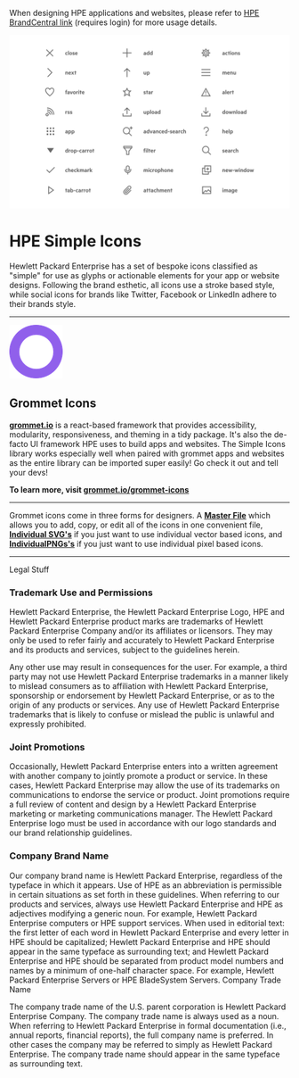 When designing HPE applications and websites, please refer to [HPE BrandCentral link](https://h10014.www1.hpe.com/home) (requires login) for more usage details.

![alt text](https://github.com/hpe-design/icons/blob/master/Previews/default-icons.png "HPE Simple Icons")

# HPE Simple Icons

Hewlett Packard Enterprise has a set of bespoke icons classified as "simple" for use as glyphs or actionable elements for your app or website designs. Following the brand esthetic, all icons use a stroke based style, while social icons for brands like Twitter, Facebook or LinkedIn adhere to their brands style.

---

![alt text](https://github.com/hpe-design/components/blob/master/Previews/grommet.png "Grommet")

## Grommet Icons

**[grommet.io](https://grommet.io)** is a react-based framework that provides accessibility, modularity, responsiveness, and theming in a tidy package. It's also the de-facto UI framework HPE uses to build apps and websites. The Simple Icons library works especially well when paired with grommet apps and websites as the entire library can be imported super easily! Go check it out and tell your devs!

**To learn more, visit [grommet.io/grommet-icons](https://grommet.io/grommet-icons/)**

---

Grommet icons come in three forms for designers. A **[Master File](https://github.com/hpe-design/icons/blob/master/hpe-simple-icons-1.7.sketch)** which allows you to add, copy, or edit all of the icons in one convenient file,  **[Individual SVG's](https://github.com/hpe-design/icons/tree/master/Icons%20-%20SVG)** if you just want to use individual vector based icons, and **[IndividualPNGs's](https://github.com/hpe-design/icons/tree/master/Icons%20-%20PNG)** if you just want to use individual pixel based icons.

---

Legal Stuff

### Trademark Use and Permissions

Hewlett Packard Enterprise, the Hewlett Packard Enterprise Logo, HPE and Hewlett Packard Enterprise product marks are trademarks of Hewlett Packard Enterprise Company and/or its affiliates or licensors. They may only be used to refer fairly and accurately to Hewlett Packard Enterprise and its products and services, subject to the guidelines herein.

Any other use may result in consequences for the user. For example, a third party may not use Hewlett Packard Enterprise trademarks in a manner likely to mislead consumers as to affiliation with Hewlett Packard Enterprise, sponsorship or endorsement by Hewlett Packard Enterprise, or as to the origin of any products or services. Any use of Hewlett Packard Enterprise trademarks that is likely to confuse or mislead the public is unlawful and expressly prohibited.

### Joint Promotions

Occasionally, Hewlett Packard Enterprise enters into a written agreement with another company to jointly promote a product or service. In these cases, Hewlett Packard Enterprise may allow the use of its trademarks on communications to endorse the service or product. Joint promotions require a full review of content and design by a Hewlett Packard Enterprise marketing or marketing communications manager. The Hewlett Packard Enterprise logo must be used in accordance with our logo standards and our brand relationship guidelines.

### Company Brand Name

Our company brand name is Hewlett Packard Enterprise, regardless of the typeface in which it appears. Use of HPE as an abbreviation is permissible in certain situations as set forth in these guidelines. When referring to our products and services, always use Hewlett Packard Enterprise and HPE as adjectives modifying a generic noun. For example, Hewlett Packard Enterprise computers or HPE support services. When used in editorial text: the first letter of each word in Hewlett Packard Enterprise and every letter in HPE should be capitalized; Hewlett Packard Enterprise and HPE should appear in the same typeface as surrounding text; and Hewlett Packard Enterprise and HPE should be separated from product model numbers and names by a minimum of one-half character space. For example, Hewlett Packard Enterprise Servers or HPE BladeSystem Servers.
Company Trade Name

The company trade name of the U.S. parent corporation is Hewlett Packard Enterprise Company. The company trade name is always used as a noun. When referring to Hewlett Packard Enterprise in formal documentation (i.e., annual reports, financial reports), the full company name is preferred. In other cases the company may be referred to simply as Hewlett Packard Enterprise. The company trade name should appear in the same typeface as surrounding text.
